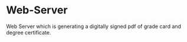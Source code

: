 # Web-Server
Web Server which is generating a digitally signed pdf of grade card and degree certificate.
